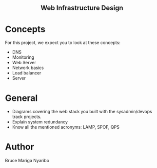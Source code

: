 <h2 align="center">Web Infrastructure Design</h2>

# Concepts

For this project, we expect you to look at these concepts:

- DNS
- Monitoring
- Web Server
- Network basics
- Load balancer
- Server

# General

- Diagrams covering the web stack you built with the sysadmin/devops track projects.
- Explain system redundancy
- Know all the mentioned acronyms: LAMP, SPOF, QPS

# Author

Bruce Mariga Nyaribo
